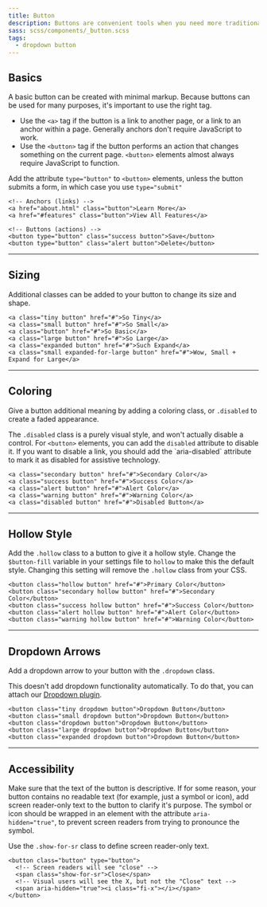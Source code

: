 ```yaml
---
title: Button
description: Buttons are convenient tools when you need more traditional actions. To that end, Foundation has many easy to use button styles that you can customize or override to fit your needs.
sass: scss/components/_button.scss
tags:
  - dropdown button
---
```


## Basics

A basic button can be created with minimal markup. Because buttons can be used for many purposes, it's important to use the right tag.

- Use the `<a>` tag if the button is a link to another page, or a link to an anchor within a page. Generally anchors don't require JavaScript to work.
- Use the `<button>` tag if the button performs an action that changes something on the current page. `<button>` elements almost always require JavaScript to function.

<div class="primary callout">
  <p>Add the attribute <code>type="button"</code> to <code>&lt;button&gt;</code> elements, unless the button submits a form, in which case you use <code>type="submit"</code></p>
</div>

```html_example
<!-- Anchors (links) -->
<a href="about.html" class="button">Learn More</a>
<a href="#features" class="button">View All Features</a>

<!-- Buttons (actions) -->
<button type="button" class="success button">Save</button>
<button type="button" class="alert button">Delete</button>
```

---

## Sizing

Additional classes can be added to your button to change its size and shape.

```html_example
<a class="tiny button" href="#">So Tiny</a>
<a class="small button" href="#">So Small</a>
<a class="button" href="#">So Basic</a>
<a class="large button" href="#">So Large</a>
<a class="expanded button" href="#">Such Expand</a>
<a class="small expanded-for-large button" href="#">Wow, Small + Expand for Large</a>
```

---

## Coloring

Give a button additional meaning by adding a coloring class, or `.disabled` to create a faded appearance.

<div class="primary callout">
  <p>The <code>.disabled</code> class is a purely visual style, and won't actually disable a control. For <code>&lt;button&gt;</code> elements, you can add the <code>disabled</code> attribute to disable it. If you want to disable a link, you should add the `aria-disabled` attribute to mark it as disabled for assistive technology.</p>
</div>

```html_example
<a class="secondary button" href="#">Secondary Color</a>
<a class="success button" href="#">Success Color</a>
<a class="alert button" href="#">Alert Color</a>
<a class="warning button" href="#">Warning Color</a>
<a class="disabled button" href="#">Disabled Button</a>
```

---

## Hollow Style

Add the `.hollow` class to a button to give it a hollow style. Change the `$button-fill` variable in your settings file to `hollow` to make this the default style. Changing this setting will remove the `.hollow` class from your CSS.

```html_example
<button class="hollow button" href="#">Primary Color</button>
<button class="secondary hollow button" href="#">Secondary Color</button>
<button class="success hollow button" href="#">Success Color</button>
<button class="alert hollow button" href="#">Alert Color</button>
<button class="warning hollow button" href="#">Warning Color</button>
```

---

## Dropdown Arrows

Add a dropdown arrow to your button with the `.dropdown` class.

<div class="primary callout">
  <p>This doesn't add dropdown functionality automatically. To do that, you can attach our <a href="dropdown.html">Dropdown plugin</a>.</p>
</div>

```html_example
<button class="tiny dropdown button">Dropdown Button</button>
<button class="small dropdown button">Dropdown Button</button>
<button class="dropdown button">Dropdown Button</button>
<button class="large dropdown button">Dropdown Button</button>
<button class="expanded dropdown button">Dropdown Button</button>
```

---

## Accessibility

Make sure that the text of the button is descriptive. If for some reason, your button contains no readable text (for example, just a symbol or icon), add screen reader-only text to the button to clarify it's purpose. The symbol or icon should be wrapped in an element with the attribute `aria-hidden="true"`, to prevent screen readers from trying to pronounce the symbol.

Use the `.show-for-sr` class to define screen reader-only text.

```html_example
<button class="button" type="button">
  <!-- Screen readers will see "close" -->
  <span class="show-for-sr">Close</span>
  <!-- Visual users will see the X, but not the "Close" text -->
  <span aria-hidden="true"><i class="fi-x"></i></span>
</button>
```
